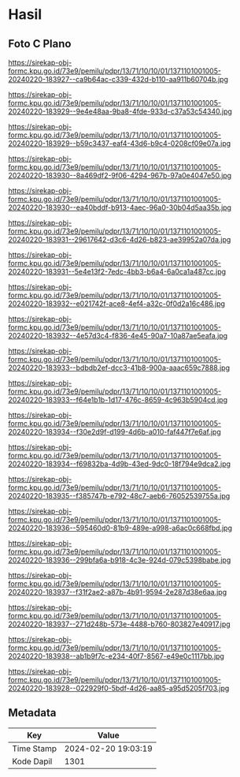 # Hasil

## Foto C Plano

https://sirekap-obj-formc.kpu.go.id/73e9/pemilu/pdpr/13/71/10/10/01/1371101001005-20240220-183927--ca9b64ac-c339-432d-b110-aa911b60704b.jpg

https://sirekap-obj-formc.kpu.go.id/73e9/pemilu/pdpr/13/71/10/10/01/1371101001005-20240220-183929--9e4e48aa-9ba8-4fde-933d-c37a53c54340.jpg

https://sirekap-obj-formc.kpu.go.id/73e9/pemilu/pdpr/13/71/10/10/01/1371101001005-20240220-183929--b59c3437-eaf4-43d6-b9c4-0208cf09e07a.jpg

https://sirekap-obj-formc.kpu.go.id/73e9/pemilu/pdpr/13/71/10/10/01/1371101001005-20240220-183930--8a469df2-9f06-4294-967b-97a0e4047e50.jpg

https://sirekap-obj-formc.kpu.go.id/73e9/pemilu/pdpr/13/71/10/10/01/1371101001005-20240220-183930--ea40bddf-b913-4aec-96a0-30b04d5aa35b.jpg

https://sirekap-obj-formc.kpu.go.id/73e9/pemilu/pdpr/13/71/10/10/01/1371101001005-20240220-183931--29617642-d3c6-4d26-b823-ae39952a07da.jpg

https://sirekap-obj-formc.kpu.go.id/73e9/pemilu/pdpr/13/71/10/10/01/1371101001005-20240220-183931--5e4e13f2-7edc-4bb3-b6a4-6a0ca1a487cc.jpg

https://sirekap-obj-formc.kpu.go.id/73e9/pemilu/pdpr/13/71/10/10/01/1371101001005-20240220-183932--e021742f-ace8-4ef4-a32c-0f0d2a16c486.jpg

https://sirekap-obj-formc.kpu.go.id/73e9/pemilu/pdpr/13/71/10/10/01/1371101001005-20240220-183932--4e57d3c4-f836-4e45-90a7-10a87ae5eafa.jpg

https://sirekap-obj-formc.kpu.go.id/73e9/pemilu/pdpr/13/71/10/10/01/1371101001005-20240220-183933--bdbdb2ef-dcc3-41b8-900a-aaac659c7888.jpg

https://sirekap-obj-formc.kpu.go.id/73e9/pemilu/pdpr/13/71/10/10/01/1371101001005-20240220-183933--f64e1b1b-1d17-476c-8659-4c963b5904cd.jpg

https://sirekap-obj-formc.kpu.go.id/73e9/pemilu/pdpr/13/71/10/10/01/1371101001005-20240220-183934--f30e2d9f-d199-4d6b-a010-faf447f7e6af.jpg

https://sirekap-obj-formc.kpu.go.id/73e9/pemilu/pdpr/13/71/10/10/01/1371101001005-20240220-183934--f69832ba-4d9b-43ed-9dc0-18f794e9dca2.jpg

https://sirekap-obj-formc.kpu.go.id/73e9/pemilu/pdpr/13/71/10/10/01/1371101001005-20240220-183935--f385747b-e792-48c7-aeb6-76052539755a.jpg

https://sirekap-obj-formc.kpu.go.id/73e9/pemilu/pdpr/13/71/10/10/01/1371101001005-20240220-183936--595460d0-81b9-489e-a998-a6ac0c668fbd.jpg

https://sirekap-obj-formc.kpu.go.id/73e9/pemilu/pdpr/13/71/10/10/01/1371101001005-20240220-183936--299bfa6a-b918-4c3e-924d-079c5398babe.jpg

https://sirekap-obj-formc.kpu.go.id/73e9/pemilu/pdpr/13/71/10/10/01/1371101001005-20240220-183937--f31f2ae2-a87b-4b91-9594-2e287d38e6aa.jpg

https://sirekap-obj-formc.kpu.go.id/73e9/pemilu/pdpr/13/71/10/10/01/1371101001005-20240220-183937--271d248b-573e-4488-b760-803827e40917.jpg

https://sirekap-obj-formc.kpu.go.id/73e9/pemilu/pdpr/13/71/10/10/01/1371101001005-20240220-183938--ab1b9f7c-e234-40f7-8567-e49e0c1117bb.jpg

https://sirekap-obj-formc.kpu.go.id/73e9/pemilu/pdpr/13/71/10/10/01/1371101001005-20240220-183928--022929f0-5bdf-4d26-aa85-a95d5205f703.jpg


## Metadata

| Key        | Value               |
| ---------- | ------------------- |
| Time Stamp | 2024-02-20 19:03:19 |
| Kode Dapil | 1301                |



